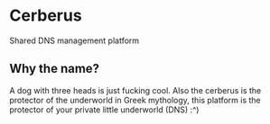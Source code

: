 # Cerberus
Shared DNS management platform

## Why the name?
A dog with three heads is just fucking cool. Also the cerberus is the protector of the underworld in Greek mythology, this platform is the protector of your private little underworld (DNS) :^)
